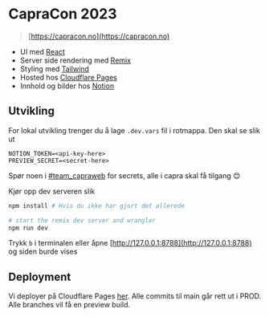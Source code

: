 # CapraCon 2023

> [https://capracon.no](https://capracon.no)

- UI med [React](https://reactjs.org/)
- Server side rendering med [Remix](https://remix.run/)
- Styling med [Tailwind](https://tailwindcss.com/)
- Hosted hos [Cloudflare Pages](https://pages.cloudflare.com/)
- Innhold og bilder hos [Notion](https://www.notion.so/capra/CapraCon-2023-d84d4b2667ff40c49103e3455b7c98c8)

## Utvikling

For lokal utvikling trenger du å lage `.dev.vars` fil i rotmappa. Den skal se slik ut

```
NOTION_TOKEN=<api-key-here>
PREVIEW_SECRET=<secret-here>
```

Spør noen i [#team_capraweb](https://capra.slack.com/archives/C01A1QLRKJM) for secrets, alle i capra skal få tilgang 😊

Kjør opp dev serveren slik

```sh
npm install # Hvis du ikke har gjort det allerede

# start the remix dev server and wrangler
npm run dev
```

Trykk `b` i terminalen eller åpne [http://127.0.0.1:8788](http://127.0.0.1:8788) og siden burde vises

## Deployment

Vi deployer på Cloudflare Pages [her](https://dash.cloudflare.com/1df81eff3a3cb0e9662170a4b25ad52b/pages/view/capracon-2023). Alle commits til main går rett ut i PROD. Alle branches vil få en preview build.
